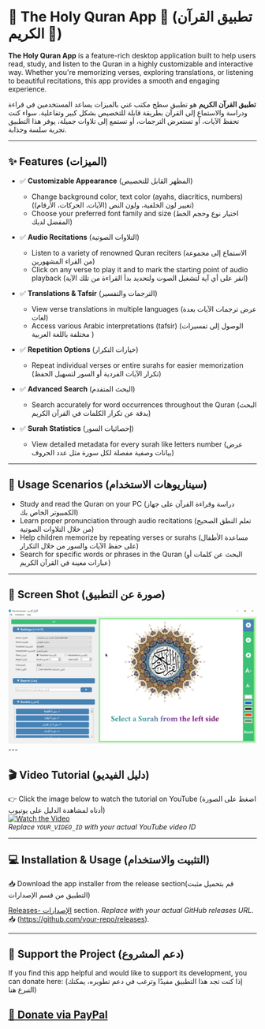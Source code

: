 # 📖 The Holy Quran App 🕌 (تطبيق القرآن الكريم 🕌)  

**The Holy Quran App** is a feature-rich desktop application built to help users read, study, and listen to the Quran in a highly customizable and interactive way. Whether you're memorizing verses, exploring translations, or listening to beautiful recitations, this app provides a smooth and engaging experience. 

**تطبيق القرآن الكريم** هو تطبيق سطح مكتب غني بالميزات يساعد المستخدمين في قراءة ودراسة والاستماع إلى القرآن بطريقة قابلة للتخصيص بشكل كبير وتفاعلية. سواء كنت تحفظ الآيات، أو تستعرض الترجمات، أو تستمع إلى تلاوات جميلة، يوفر هذا التطبيق تجربة سلسة وجذابة.

---

## ✨ Features (الميزات)  

- ✅ **Customizable Appearance** (المظهر القابل للتخصيص)  
  - Change background color, text color (ayahs, diacritics, numbers) (تغيير لون الخلفية، ولون النص (الآيات، الحركات، الأرقام))  
  - Choose your preferred font family and size (اختيار نوع وحجم الخط المفضل لديك)

- ✅ **Audio Recitations** (التلاوات الصوتية)  
  - Listen to a variety of renowned Quran reciters (الاستماع إلى مجموعة من القراء المشهورين)  
  - Click on any verse to play it and to mark the starting point of audio playback (انقر على أي آية لتشغيل الصوت ولتحديد بدأ القراءة من تلك الآية)  

- ✅ **Translations & Tafsir** (الترجمات والتفسير)  
  - View verse translations in multiple languages (عرض ترجمات الآيات بعدة لغات)  
  - Access various Arabic interpretations (tafsir) (الوصول إلى تفسيرات مختلفة باللغة العربية )  

- ✅ **Repetition Options** (خيارات التكرار)  
  - Repeat individual verses or entire surahs for easier memorization (تكرار الآيات الفردية أو السور لتسهيل الحفظ)  

- ✅ **Advanced Search** (البحث المتقدم)  
  - Search accurately for word occurrences throughout the Quran (البحث بدقة عن تكرار الكلمات في القرآن الكريم)

- ✅ **Surah Statistics** (إحصائيات السور)  
  - View detailed metadata for every surah like letters number (عرض بيانات وصفية مفصلة لكل سورة مثل عدد الحروف)

---

## 🚀 Usage Scenarios (سيناريوهات الاستخدام)  

- Study and read the Quran on your PC (دراسة وقراءة القرآن على جهاز الكمبيوتر الخاص بك)  
- Learn proper pronunciation through audio recitations (تعلم النطق الصحيح من خلال التلاوات الصوتية)  
- Help children memorize by repeating verses or surahs (مساعدة الأطفال على حفظ الآيات والسور من خلال التكرار)  
- Search for specific words or phrases in the Quran (البحث عن كلمات أو عبارات معينة في القرآن الكريم)

---

## 📸 Screen Shot (صورة عن التطبيق)  

<a>
  <img src="The%20Holy%20Quran%20v_1.0.png" alt="The Holy Quran App" width="600" />
</a>
---

## 🎬 Video Tutorial (دليل الفيديو)  

👉 Click the image below to watch the tutorial on YouTube (اضغط على الصورة أدناه لمشاهدة الدليل على يوتيوب)  
[![Watch the Video](https://img.youtube.com/vi/YOUR_VIDEO_ID/0.jpg)](https://www.youtube.com/watch?v=YOUR_VIDEO_ID)  
*Replace `YOUR_VIDEO_ID` with your actual YouTube video ID*  

---

## 💻 Installation & Usage (التثبيت والاستخدام)  

📥 Download the app installer from the release section(قم بتحميل مثبت التطبيق من قسم الإصدارات)

[Releases- الإصدارات](https://github.com/your-repo/releases) section. 
*Replace with your actual GitHub releases URL.*  
📥 (https://github.com/your-repo/releases).  

---

## 🤝 Support the Project (دعم المشروع)  

If you find this app helpful and would like to support its development, you can donate here: (إذا كنت تجد هذا التطبيق مفيدًا وترغب في دعم تطويره، يمكنك التبرع هنا)

[💖 Donate via PayPal](https://www.paypal.com/paypalme/imadrizk) 
---
